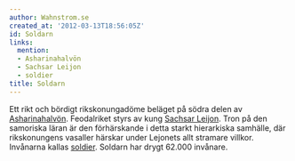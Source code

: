 ```yaml
---
author: Wahnstrom.se
created_at: '2012-03-13T18:56:05Z'
id: Soldarn
links:
  mention:
  - Asharinahalvön
  - Sachsar Leijon
  - soldier
title: Soldarn
---
```


Ett rikt och bördigt rikskonungadöme beläget på södra delen av [Asharinahalvön]. Feodalriket styrs
av kung [Sachsar Leijon]. Tron på den samoriska läran är den förhärskande i detta starkt hierarkiska
samhälle, där rikskonungens vasaller härskar under Lejonets allt stramare villkor. Invånarna kallas
[soldier]. Soldarn har drygt 62.000 invånare.

  [Asharinahalvön]: Asharinahalvön
  [Sachsar Leijon]: Sachsar_Leijon
  [soldier]: soldier